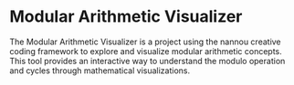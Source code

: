 # Modular Arithmetic Visualizer

The Modular Arithmetic Visualizer is a project using the nannou creative coding framework to explore and visualize modular arithmetic concepts. This tool provides an interactive way to understand the modulo operation and cycles through mathematical visualizations.

